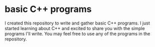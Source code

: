 # basic C++ programs
I created this repository to write and gather basic C++ programs.  I just started learning about C++ and excited to share you with the simple programs I'll write. You may feel free to use any of the programs in the repository.
